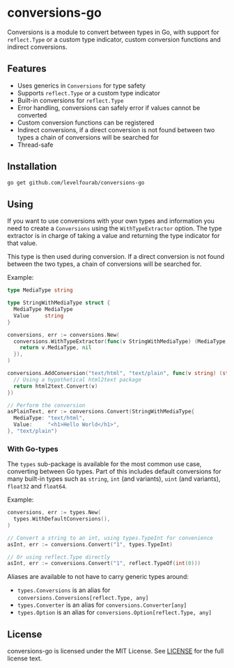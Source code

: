 # conversions-go

Conversions is a module to convert between types in Go, with support for
`reflect.Type` or a custom type indicator, custom conversion functions and
indirect conversions.

## Features

- Uses generics in `Conversions` for type safety
- Supports `reflect.Type` or a custom type indicator
- Built-in conversions for `reflect.Type`
- Error handling, conversions can safely error if values cannot be converted
- Custom conversion functions can be registered
- Indirect conversions, if a direct conversion is not found between two types
  a chain of conversions will be searched for
- Thread-safe
  
## Installation

```bash
go get github.com/levelfourab/conversions-go
```

## Using

If you want to use conversions with your own types and information you need to
create a `Conversions` using the `WithTypeExtractor` option. The type extractor
is in charge of taking a value and returning the type indicator for that value.

This type is then used during conversion. If a direct conversion is not found
between the two types, a chain of conversions will be searched for.

Example:

```go
type MediaType string

type StringWithMediaType struct {
  MediaType MediaType
  Value     string
}

conversions, err := conversions.New(
  conversions.WithTypeExtractor(func(v StringWithMediaType) (MediaType, error) {
    return v.MediaType, nil
  }),
)

conversions.AddConversion("text/html", "text/plain", func(v string) (string, error) {
  // Using a hypothetical html2text package
  return html2text.Convert(v)
})

// Perform the conversion
asPlainText, err := conversions.Convert(StringWithMediaType{
  MediaType: "text/html",
  Value:     "<h1>Hello World</h1>",
}, "text/plain")
```

### With Go-types

The `types` sub-package is available for the most common use case, converting
between Go types. Part of this includes default conversions for many built-in
types such as `string`, `int` (and variants), `uint` (and variants), `float32`
and `float64`.

Example:

```go
conversions, err := types.New(
  types.WithDefaultConversions(),
)

// Convert a string to an int, using types.TypeInt for convenience
asInt, err := conversions.Convert("1", types.TypeInt)

// Or using reflect.Type directly
asInt, err := conversions.Convert("1", reflect.TypeOf(int(0)))
```

Aliases are available to not have to carry generic types around:

- `types.Conversions` is an alias for `conversions.Conversions[reflect.Type, any]`
- `types.Converter` is an alias for `conversions.Converter[any]`
- `types.Option` is an alias for `conversions.Option[reflect.Type, any]`

## License

conversions-go is licensed under the MIT License. See [LICENSE](LICENSE) for 
the full license text.
